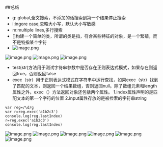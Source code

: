 ##总结
- g: global,全文搜索，不添加的话搜索到第一个结果停止搜索
- i:ingore case,忽略大小写，默认大小写敏感
- m:multiple lines,多行搜索
- []构建一个简单的类，所谓的类是指，符合某些特征的对象，是一个繁殖，而不是特指某个字符
- ![image.png](http://upload-images.jianshu.io/upload_images/8649258-60be3dababa38556.png?imageMogr2/auto-orient/strip%7CimageView2/2/w/1240)

![image.png](http://upload-images.jianshu.io/upload_images/8649258-cdc57d6411a8e873.png?imageMogr2/auto-orient/strip%7CimageView2/2/w/1240)
![image.png](http://upload-images.jianshu.io/upload_images/8649258-04881af2e2deea50.png?imageMogr2/auto-orient/strip%7CimageView2/2/w/1240)
![image.png](http://upload-images.jianshu.io/upload_images/8649258-73ad270168172fa2.png?imageMogr2/auto-orient/strip%7CimageView2/2/w/1240)
- test(str)方法用于测试字符串参数中是否存在正则表达式模式，如果存在则返回true，否则返回false
- exec（str）用于正则表达式模式在字符串中运行查找，如果exec（str）找到了匹配的文本，则返回一个结果数组，否则返回null。除了数组元素和length属性之外，exec（）方法返回对象还包括两个属性。
1.index属性声明的是匹配文本的第一个字符的位置
2.input属性存放的是被检索的字符串string
```
var reg=/\d/g
var r=reg.exec('a1b2c3')
console.log(reg.lastIndex)
r=reg.exec('a1b2c3')
console.log(reg.lastIndex)
```
![image.png](http://upload-images.jianshu.io/upload_images/8649258-29c1dc94821b69ca.png?imageMogr2/auto-orient/strip%7CimageView2/2/w/1240)
![image.png](http://upload-images.jianshu.io/upload_images/8649258-111950fd7fccb818.png?imageMogr2/auto-orient/strip%7CimageView2/2/w/1240)
![image.png](http://upload-images.jianshu.io/upload_images/8649258-4c7d90c397132081.png?imageMogr2/auto-orient/strip%7CimageView2/2/w/1240)
![image.png](http://upload-images.jianshu.io/upload_images/8649258-d90cedeb59ea2f8e.png?imageMogr2/auto-orient/strip%7CimageView2/2/w/1240)
![image.png](http://upload-images.jianshu.io/upload_images/8649258-5fc7b776eb44af3e.png?imageMogr2/auto-orient/strip%7CimageView2/2/w/1240)
![image.png](http://upload-images.jianshu.io/upload_images/8649258-40ff3b5c4b602313.png?imageMogr2/auto-orient/strip%7CimageView2/2/w/1240)
